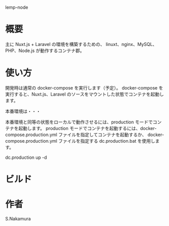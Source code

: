 lemp-node

# 概要

主に Nuxt.js + Laravel の環境を構築するための、
linuxt、nginx、MySQL、PHP、Node.js が動作するコンテナ郡。

# 使い方

開発時は通常の docker-compose を実行します（予定）。
docker-compose を実行すると、Nuxt.js、Laravel のソースをマウントした状態でコンテナを起動します。

本番環境は・・・

本番環境と同等の状態をローカルで動作させるには、production モードでコンテナを起動します。
production モードでコンテナを起動するには、docker-compose.production.yml ファイルを指定してコンテナを起動するか、
docker-compose.production.yml ファイルを指定する dc.production.bat を使用します。

dc.production up -d

# ビルド

# 作者

S.Nakamura
